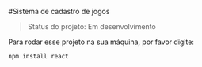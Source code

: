 #Sistema de cadastro de jogos 

>Status do projeto: Em desenvolvimento

Para rodar esse projeto na sua máquina, por favor digite:
 
```
npm install react
```
